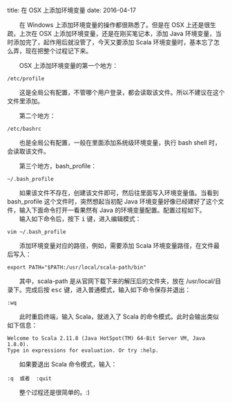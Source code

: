 title: 在 OSX 上添加环境变量
date: 2016-04-17

&emsp;&emsp;在 Windows 上添加环境变量的操作都很熟悉了。但是在 OSX 上还是很生疏，上次在 OSX 上添加环境变量，还是在刚买笔记本，添加 Java 环境变量，当时添加完了，起作用后就没管了，今天又要添加 Scala 环境变量时，基本忘了怎么弄，现在把整个过程记下来。   


&emsp;&emsp;OSX 上添加环境变量的第一个地方：

	/etc/profile

&emsp;&emsp;这是全局公有配置，不管哪个用户登录，都会读取该文件。所以不建议在这个文件里添加。

&emsp;&emsp;第二个地方：  

	/etc/bashrc

&emsp;&emsp;也是全局公有配置，一般在里面添加系统级环境变量，执行 bash shell 时，会读取该文件。

&emsp;&emsp;第三个地方，bash_profile：

	~/.bash_profile

&emsp;&emsp;如果该文件不存在，创建该文件即可，然后往里面写入环境变量值。当看到 bash_profile 这个文件时，突然想起当初配 Java 环境变量好像已经建好了这个文件，输入下面命令打开一看果然有 Java 的环境变量配置。配置过程如下。   
&emsp;&emsp;输入如下命令后，按下 <kbd>i</kbd> 键，进入编辑模式：

    vim ~/.bash_profile
    
&emsp;&emsp;添加环境变量对应的路径，例如，需要添加 Scala 环境变量路径，在文件最后写入：

	export PATH="$PATH:/usr/local/scala-path/bin"
   
&emsp;&emsp;其中，scala-path 是从官网下载下来的解压后的文件夹，放在 /usr/local/目录下。完成后按 <kbd>esc</kbd> 键，进入普通模式，输入如下命令保存并退出：

	:wq
    
&emsp;&emsp;此时重启终端，输入 Scala，就进入了 Scala 的命令模式。此时会输出类似如下信息：

	Welcome to Scala 2.11.8 (Java HotSpot(TM) 64-Bit Server VM, Java 1.8.0).
	Type in expressions for evaluation. Or try :help.

	
&emsp;&emsp;如果要退出 Scala 命令模式，输入：

	:q  或者  :quit

&emsp;&emsp;整个过程还是很简单的。:)